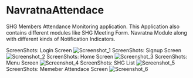 # NavratnaAttendace
SHG Members Attendance Monitoring application.
This Application also contains different modules like SHG Meeting Form.
Navratna Module along with different kinds of Notification Indicators.

ScreenShots: Login Screen  ![Screenshot_1](https://user-images.githubusercontent.com/47457944/113602345-1ea3a500-9660-11eb-9554-ea8b4c178560.png)
ScreenShots: Signup Screen ![Screenshot_2](https://user-images.githubusercontent.com/47457944/113602353-219e9580-9660-11eb-87e6-405503f547ce.png)
ScreenShots: Home Screen ![Screenshot_3](https://user-images.githubusercontent.com/47457944/113602361-23685900-9660-11eb-9ed4-b8d5fc4fe8fc.png)
ScreenShots: Menu Screen ![Screenshot_4](https://user-images.githubusercontent.com/47457944/113602371-26fbe000-9660-11eb-90d8-46beb0a9e03b.png)
ScreenShots: SHG List ![Screenshot_5](https://user-images.githubusercontent.com/47457944/113602530-5ad70580-9660-11eb-8d98-9d8ff7185663.png)
ScreenShots: Memeber Attendace Screen ![Screenshot_6](https://user-images.githubusercontent.com/47457944/113602575-67f3f480-9660-11eb-86bd-a335bc832ca9.png)
